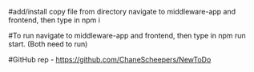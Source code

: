 #add/install
copy file from directory
navigate to middleware-app and frontend, then type in npm i

#To run
navigate to middleware-app and frontend, then type in npm run start. (Both need to run)

#GitHub rep -
https://github.com/ChaneScheepers/NewToDo
